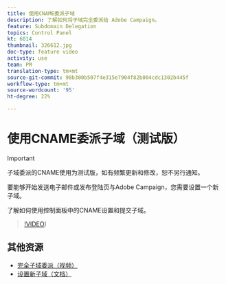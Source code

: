 ```yaml
---
title: 使用CNAME委派子域
description: 了解如何将子域完全委派给 Adobe Campaign。
feature: Subdomain Delegation
topics: Control Panel
kt: 6014
thumbnail: 326612.jpg
doc-type: feature video
activity: use
team: PM
translation-type: tm+mt
source-git-commit: 98b300b507f4e315e7904f82b004cdc1302b445f
workflow-type: tm+mt
source-wordcount: '95'
ht-degree: 22%

---
```



# 使用CNAME委派子域（测试版）

>[!IMPORTANT]
>
> 子域委派的CNAME使用为测试版，如有频繁更新和修改，恕不另行通知。

要能够开始发送电子邮件或发布登陆页与Adobe Campaign，您需要设置一个新子域。

了解如何使用控制面板中的CNAME设置和提交子域。

>[!VIDEO](https://video.tv.adobe.com/v/326612?quality=12))

## 其他资源

* [完全子域委派（视频）](./subdomain-delegation.md)
* [设置新子域（文档）](https://docs.adobe.com/content/help/zh-Hans/control-panel/using/subdomains-and-certificates/setting-up-new-subdomain.html)
